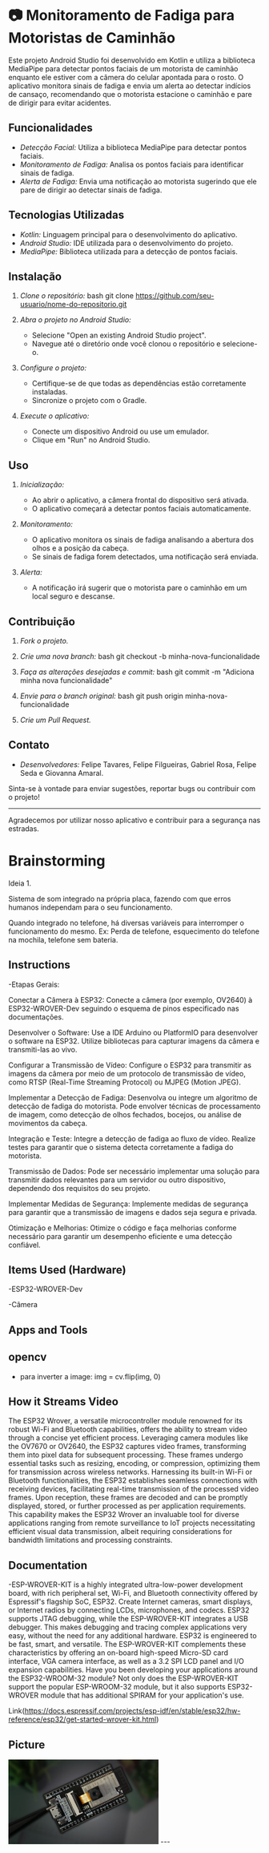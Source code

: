 
# 📷 Monitoramento de Fadiga para Motoristas de Caminhão

Este projeto Android Studio foi desenvolvido em Kotlin e utiliza a biblioteca MediaPipe para detectar pontos faciais de um motorista de caminhão enquanto ele estiver com a câmera do celular apontada para o rosto. O aplicativo monitora sinais de fadiga e envia um alerta ao detectar indícios de cansaço, recomendando que o motorista estacione o caminhão e pare de dirigir para evitar acidentes.

## Funcionalidades

- *Detecção Facial:* Utiliza a biblioteca MediaPipe para detectar pontos faciais.
- *Monitoramento de Fadiga:* Analisa os pontos faciais para identificar sinais de fadiga.
- *Alerta de Fadiga:* Envia uma notificação ao motorista sugerindo que ele pare de dirigir ao detectar sinais de fadiga.

## Tecnologias Utilizadas

- *Kotlin:* Linguagem principal para o desenvolvimento do aplicativo.
- *Android Studio:* IDE utilizada para o desenvolvimento do projeto.
- *MediaPipe:* Biblioteca utilizada para a detecção de pontos faciais.

## Instalação

1. *Clone o repositório:*
   bash
   git clone https://github.com/seu-usuario/nome-do-repositorio.git
   
2. *Abra o projeto no Android Studio:*
   - Selecione "Open an existing Android Studio project".
   - Navegue até o diretório onde você clonou o repositório e selecione-o.

3. *Configure o projeto:*
   - Certifique-se de que todas as dependências estão corretamente instaladas.
   - Sincronize o projeto com o Gradle.

4. *Execute o aplicativo:*
   - Conecte um dispositivo Android ou use um emulador.
   - Clique em "Run" no Android Studio.

## Uso

1. *Inicialização:*
   - Ao abrir o aplicativo, a câmera frontal do dispositivo será ativada.
   - O aplicativo começará a detectar pontos faciais automaticamente.

2. *Monitoramento:*
   - O aplicativo monitora os sinais de fadiga analisando a abertura dos olhos e a posição da cabeça.
   - Se sinais de fadiga forem detectados, uma notificação será enviada.

3. *Alerta:*
   - A notificação irá sugerir que o motorista pare o caminhão em um local seguro e descanse.

## Contribuição

1. *Fork o projeto.*
2. *Crie uma nova branch:*
   bash
   git checkout -b minha-nova-funcionalidade
   
3. *Faça as alterações desejadas e commit:*
   bash
   git commit -m "Adiciona minha nova funcionalidade"
   
4. *Envie para o branch original:*
   bash
   git push origin minha-nova-funcionalidade
   
5. *Crie um Pull Request.*


## Contato

- *Desenvolvedores:* Felipe Tavares, Felipe Filgueiras, Gabriel Rosa, Felipe Seda e Giovanna Amaral.

Sinta-se à vontade para enviar sugestões, reportar bugs ou contribuir com o projeto!

---

Agradecemos por utilizar nosso aplicativo e contribuir para a segurança nas estradas.

# Brainstorming


Ideia 1.


Sistema de som integrado na própria placa, fazendo com que erros humanos independam para o seu funcionamento.

Quando integrado no telefone, há diversas variáveis para interromper o funcionamento do mesmo.
Ex: Perda de telefone, esquecimento do telefone na mochila, telefone sem bateria.

## Instructions
-Etapas Gerais:

  Conectar a Câmera à ESP32:
        Conecte a câmera (por exemplo, OV2640) à ESP32-WROVER-Dev seguindo o esquema de pinos especificado nas documentações.

  Desenvolver o Software:
        Use a IDE Arduino ou PlatformIO para desenvolver o software na ESP32.
        Utilize bibliotecas para capturar imagens da câmera e transmiti-las ao vivo.

  Configurar a Transmissão de Vídeo:
        Configure o ESP32 para transmitir as imagens da câmera por meio de um protocolo de transmissão de vídeo, como RTSP (Real-Time Streaming Protocol) ou MJPEG (Motion JPEG).

  Implementar a Detecção de Fadiga:
        Desenvolva ou integre um algoritmo de detecção de fadiga do motorista. Pode envolver técnicas de processamento de imagem, como detecção de olhos fechados, bocejos, ou análise de movimentos da cabeça.

  Integração e Teste:
        Integre a detecção de fadiga ao fluxo de vídeo.
        Realize testes para garantir que o sistema detecta corretamente a fadiga do motorista.

  Transmissão de Dados:
        Pode ser necessário implementar uma solução para transmitir dados relevantes para um servidor ou outro dispositivo, dependendo dos requisitos do seu projeto.

  Implementar Medidas de Segurança:
        Implemente medidas de segurança para garantir que a transmissão de imagens e dados seja segura e privada.

  Otimização e Melhorias:
        Otimize o código e faça melhorias conforme necessário para garantir um desempenho eficiente e uma detecção confiável.

## Items Used (Hardware)
-ESP32-WROVER-Dev

-Câmera

## Apps and Tools

## opencv
- para inverter a image: img = cv.flip(img, 0)

## How it Streams Video
The ESP32 Wrover, a versatile microcontroller module renowned for its robust Wi-Fi and Bluetooth capabilities, offers the ability to stream video through a concise yet efficient process. Leveraging camera modules like the OV7670 or OV2640, the ESP32 captures video frames, transforming them into pixel data for subsequent processing. These frames undergo essential tasks such as resizing, encoding, or compression, optimizing them for transmission across wireless networks. Harnessing its built-in Wi-Fi or Bluetooth functionalities, the ESP32 establishes seamless connections with receiving devices, facilitating real-time transmission of the processed video frames. Upon reception, these frames are decoded and can be promptly displayed, stored, or further processed as per application requirements. This capability makes the ESP32 Wrover an invaluable tool for diverse applications ranging from remote surveillance to IoT projects necessitating efficient visual data transmission, albeit requiring considerations for bandwidth limitations and processing constraints.

## Documentation
-ESP-WROVER-KIT is a highly integrated ultra-low-power development board, with rich peripheral set, Wi-Fi, and Bluetooth connectivity offered by Espressif's flagship SoC, ESP32. Create Internet cameras, smart displays, or Internet radios by connecting LCDs, microphones, and codecs. ESP32 supports JTAG debugging, while the ESP-WROVER-KIT integrates a USB debugger. This makes debugging and tracing complex applications very easy, without the need for any additional hardware. ESP32 is engineered to be fast, smart, and versatile. The ESP-WROVER-KIT complements these characteristics by offering an on-board high-speed Micro-SD card interface, VGA camera interface, as well as a 3.2 SPI LCD panel and I/O expansion capabilities. Have you been developing your applications around the ESP32-WROOM-32 module? Not only does the ESP-WROVER-KIT support the popular ESP-WROOM-32 module, but it also supports ESP32-WROVER module that has additional SPIRAM for your application's use.

Link(https://docs.espressif.com/projects/esp-idf/en/stable/esp32/hw-reference/esp32/get-started-wrover-kit.html)

## Picture
<img src="images/img1.jpeg" alt="Embedded Video Streaming Project" width="300">
---
